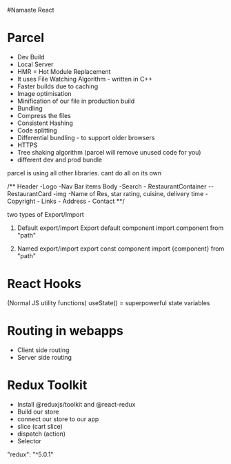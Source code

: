 #Namaste React
     

# Parcel
- Dev Build
- Local Server
- HMR = Hot Module Replacement
- It uses File Watching Algorithm - written in C++
- Faster builds due to caching
- Image optimisation
- Minification of our file in production build
- Bundling
- Compress the files
- Consistent Hashing
- Code splitting
- Differential bundling - to support older browsers
- HTTPS
- Tree shaking algorithm (parcel will remove unused code for you)
- different dev and prod bundle

parcel is using all other libraries. cant do all on its own


/**
  Header 
    -Logo
    -Nav Bar items
  Body
    -Search
    - RestaurantContainer
        --RestaurantCard
            -img
            -Name of Res, star rating, cuisine, delivery time
    - Copyright
    - Links
    - Address
    - Contact
 **/

 two types of Export/Import

1. Default export/import
Export default component
import component from "path"

2. Named export/import
export const component
import {component} from "path"

# React Hooks
(Normal JS utility functions)
useState() = superpowerful state variables

# Routing in webapps
- Client side routing
- Server side routing

# Redux Toolkit
- Install @reduxjs/toolkit and @react-redux
- Build our store
- connect our store to our app
- slice (cart slice)
- dispatch (action)
- Selector

"redux": "^5.0.1"